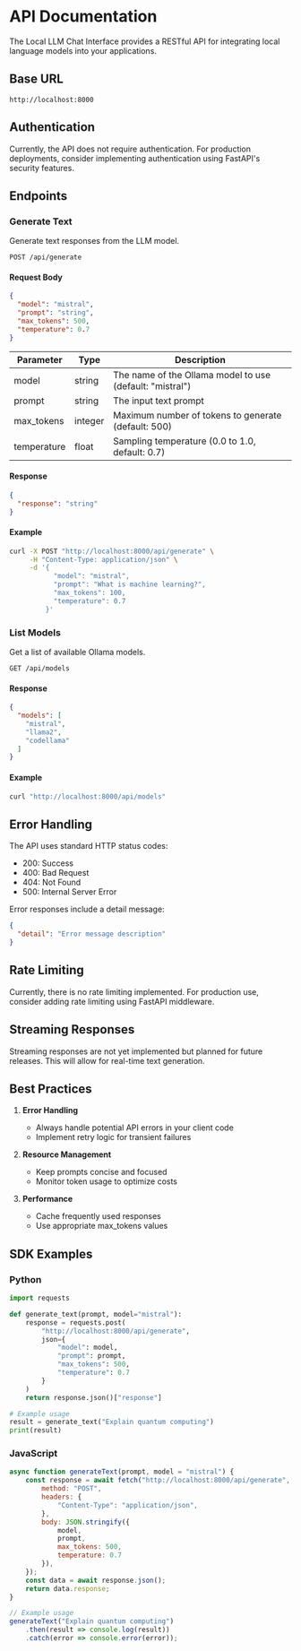 # API Documentation

The Local LLM Chat Interface provides a RESTful API for integrating local language models into your applications.

## Base URL

```
http://localhost:8000
```

## Authentication

Currently, the API does not require authentication. For production deployments, consider implementing authentication using FastAPI's security features.

## Endpoints

### Generate Text

Generate text responses from the LLM model.

```http
POST /api/generate
```

#### Request Body

```json
{
  "model": "mistral",
  "prompt": "string",
  "max_tokens": 500,
  "temperature": 0.7
}
```

| Parameter | Type | Description |
|-----------|------|-------------|
| model | string | The name of the Ollama model to use (default: "mistral") |
| prompt | string | The input text prompt |
| max_tokens | integer | Maximum number of tokens to generate (default: 500) |
| temperature | float | Sampling temperature (0.0 to 1.0, default: 0.7) |

#### Response

```json
{
  "response": "string"
}
```

#### Example

```bash
curl -X POST "http://localhost:8000/api/generate" \
     -H "Content-Type: application/json" \
     -d '{
           "model": "mistral",
           "prompt": "What is machine learning?",
           "max_tokens": 100,
           "temperature": 0.7
         }'
```

### List Models

Get a list of available Ollama models.

```http
GET /api/models
```

#### Response

```json
{
  "models": [
    "mistral",
    "llama2",
    "codellama"
  ]
}
```

#### Example

```bash
curl "http://localhost:8000/api/models"
```

## Error Handling

The API uses standard HTTP status codes:

- 200: Success
- 400: Bad Request
- 404: Not Found
- 500: Internal Server Error

Error responses include a detail message:

```json
{
  "detail": "Error message description"
}
```

## Rate Limiting

Currently, there is no rate limiting implemented. For production use, consider adding rate limiting using FastAPI middleware.

## Streaming Responses

Streaming responses are not yet implemented but planned for future releases. This will allow for real-time text generation.

## Best Practices

1. **Error Handling**
   - Always handle potential API errors in your client code
   - Implement retry logic for transient failures

2. **Resource Management**
   - Keep prompts concise and focused
   - Monitor token usage to optimize costs

3. **Performance**
   - Cache frequently used responses
   - Use appropriate max_tokens values

## SDK Examples

### Python

```python
import requests

def generate_text(prompt, model="mistral"):
    response = requests.post(
        "http://localhost:8000/api/generate",
        json={
            "model": model,
            "prompt": prompt,
            "max_tokens": 500,
            "temperature": 0.7
        }
    )
    return response.json()["response"]

# Example usage
result = generate_text("Explain quantum computing")
print(result)
```

### JavaScript

```javascript
async function generateText(prompt, model = "mistral") {
    const response = await fetch("http://localhost:8000/api/generate", {
        method: "POST",
        headers: {
            "Content-Type": "application/json",
        },
        body: JSON.stringify({
            model,
            prompt,
            max_tokens: 500,
            temperature: 0.7
        }),
    });
    const data = await response.json();
    return data.response;
}

// Example usage
generateText("Explain quantum computing")
    .then(result => console.log(result))
    .catch(error => console.error(error));
``` 